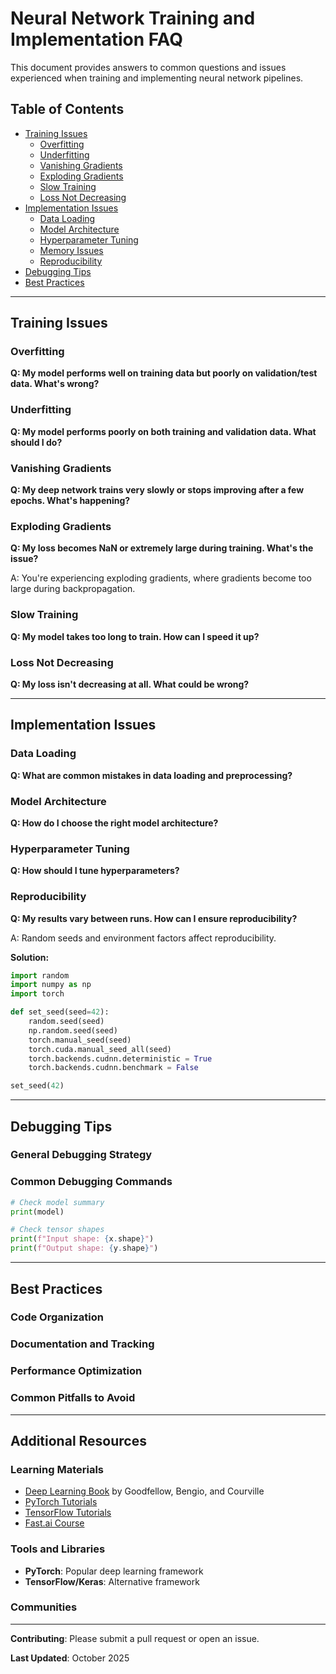 # Neural Network Training and Implementation FAQ

This document provides answers to common questions and issues experienced when training and implementing neural network pipelines.

## Table of Contents
- [Training Issues](#training-issues)
  - [Overfitting](#overfitting)
  - [Underfitting](#underfitting)
  - [Vanishing Gradients](#vanishing-gradients)
  - [Exploding Gradients](#exploding-gradients)
  - [Slow Training](#slow-training)
  - [Loss Not Decreasing](#loss-not-decreasing)
- [Implementation Issues](#implementation-issues)
  - [Data Loading](#data-loading)
  - [Model Architecture](#model-architecture)
  - [Hyperparameter Tuning](#hyperparameter-tuning)
  - [Memory Issues](#memory-issues)
  - [Reproducibility](#reproducibility)
- [Debugging Tips](#debugging-tips)
- [Best Practices](#best-practices)

---

## Training Issues

### Overfitting

**Q: My model performs well on training data but poorly on validation/test data. What's wrong?**


### Underfitting

**Q: My model performs poorly on both training and validation data. What should I do?**

### Vanishing Gradients

**Q: My deep network trains very slowly or stops improving after a few epochs. What's happening?**

### Exploding Gradients

**Q: My loss becomes NaN or extremely large during training. What's the issue?**

A: You're experiencing exploding gradients, where gradients become too large during backpropagation.

### Slow Training

**Q: My model takes too long to train. How can I speed it up?**

### Loss Not Decreasing

**Q: My loss isn't decreasing at all. What could be wrong?**

---

## Implementation Issues

### Data Loading

**Q: What are common mistakes in data loading and preprocessing?**

### Model Architecture

**Q: How do I choose the right model architecture?**

### Hyperparameter Tuning

**Q: How should I tune hyperparameters?**

### Reproducibility

**Q: My results vary between runs. How can I ensure reproducibility?**

A: Random seeds and environment factors affect reproducibility.

**Solution:**
```python
import random
import numpy as np
import torch

def set_seed(seed=42):
    random.seed(seed)
    np.random.seed(seed)
    torch.manual_seed(seed)
    torch.cuda.manual_seed_all(seed)
    torch.backends.cudnn.deterministic = True
    torch.backends.cudnn.benchmark = False

set_seed(42)
```
---

## Debugging Tips

### General Debugging Strategy

### Common Debugging Commands

```python
# Check model summary
print(model)

# Check tensor shapes
print(f"Input shape: {x.shape}")
print(f"Output shape: {y.shape}")

```

---

## Best Practices

### Code Organization

### Documentation and Tracking

### Performance Optimization

### Common Pitfalls to Avoid
---

## Additional Resources

### Learning Materials
- [Deep Learning Book](https://www.deeplearningbook.org/) by Goodfellow, Bengio, and Courville
- [PyTorch Tutorials](https://pytorch.org/tutorials/)
- [TensorFlow Tutorials](https://www.tensorflow.org/tutorials)
- [Fast.ai Course](https://course.fast.ai/)

### Tools and Libraries
- **PyTorch**: Popular deep learning framework
- **TensorFlow/Keras**: Alternative framework

### Communities

---

**Contributing**: Please submit a pull request or open an issue.

**Last Updated**: October 2025
